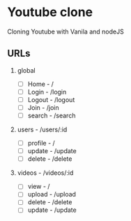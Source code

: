 # Youtube clone

Cloning Youtube with Vanila and nodeJS

## URLs

1. global

   - [ ] Home - /
   - [ ] Login - /login
   - [ ] Logout - /logout
   - [ ] Join - /join
   - [ ] search - /search

2. users - /users/:id

   - [ ] profile - /
   - [ ] update - /update
   - [ ] delete - /delete

3. videos - /videos/:id
   - [ ] view - /
   - [ ] upload - /upload
   - [ ] delete - /delete
   - [ ] update - /update
